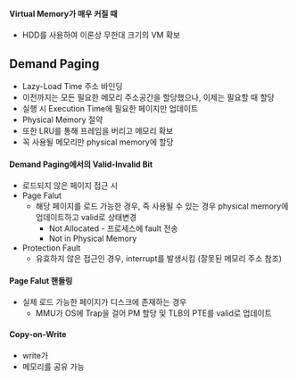 #### Virtual Memory가 매우 커질 때
- HDD를 사용하여 이론상 무한대 크기의 VM 확보
## Demand Paging
- Lazy-Load Time 주소 바인딩
- 이전까지는 모든 필요한 메모리 주소공간을 할당했으나, 이제는 필요할 때 할당
- 실행 시 Execution Time에 필요한 페이지만 업데이트
- Physical Memory 절약
- 또한 LRU를 통해 프레임을 버리고 메모리 확보
- 꼭 사용될 메모리만 physical memory에 할당 
#### Demand Paging에서의 Valid-Invalid Bit
- 로드되지 않은 페이지 접근 시
- Page Falut
	- 해당 페이지를 로드 가능한 경우, 즉 사용될 수 있는 경우 physical memory에 업데이트하고 valid로 상태변경
		- Not Allocated - 프로세스에 fault 전송
		- Not in Physical Memory
- Protection Fault
	- 유효하지 않은 접근인 경우, interrupt를 발생시킴 (잘못된 메모리 주소 참조)
#### Page Falut 핸들링
- 실제 로드 가능한 페이지가 디스크에 존재하는 경우
	- MMU가 OS에 Trap을 걸어 PM 할당 및 TLB의 PTE를 valid로 업데이트
#### Copy-on-Write
- write가 
- 메모리를 공유 가능  
